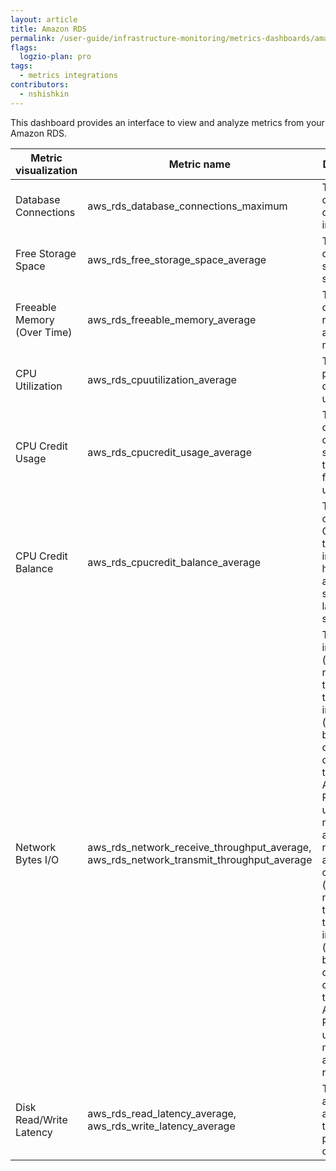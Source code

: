 ```yaml
---
layout: article
title: Amazon RDS
permalink: /user-guide/infrastructure-monitoring/metrics-dashboards/amazon-rds.html 
flags:
  logzio-plan: pro
tags:
  - metrics integrations
contributors:
  - nshishkin
---
```




This dashboard provides an interface to view and analyze metrics from your Amazon RDS.

| Metric visualization        | Metric name                                                                                       | Description                                                                                                                                                                                                                                                                                                                           |
| --------------------------- | ------------------------------------------------------------------------------------------------- | ------------------------------------------------------------------------------------------------------------------------------------------------------------------------------------------------------------------------------------------------------------------------------------------------------------------------------------- |
| Database Connections        | aws\_rds\_database\_connections\_maximum                                                          | The number of database connections in use.                                                                                                  |
| Free Storage Space          | aws\_rds\_free\_storage\_space\_average                                                           | The amount of available storage space.                                                                                                                                                                                                                                                                                                |
| Freeable Memory (Over Time) | aws\_rds\_freeable\_memory\_average                                                               | The amount of available random access memory.                                                                                                                                                                                                                                                                |
| CPU Utilization             | aws\_rds\_cpuutilization\_average                                                                 | The percentage of CPU utilization.                                                                                                                                                                                                                                                                                    |
| CPU Credit Usage            | aws\_rds\_cpucredit\_usage\_average                                                               | The number of CPU credits spent by the instance for CPU utilization.                                                                                                                                                                                                                                                                  |
| CPU Credit Balance          | aws\_rds\_cpucredit\_balance\_average                                                             | The number of earned CPU credits that an instance has accrued since it was launched or started.                                                                                                                                                                                                                                       |
| Network Bytes I/O           | aws\_rds\_network\_receive\_throughput\_average, aws\_rds\_network\_transmit\_throughput\_average | The incoming (receive) network traffic on the DB instance (including both customer database traffic and Amazon RDS traffic used for monitoring and replication) and the outgoing (transmit) network traffic on the DB instance (including both customer database traffic and Amazon RDS traffic used for monitoring and replication). |
| Disk Read/Write Latency     | aws\_rds\_read\_latency\_average, aws\_rds\_write\_latency\_average                               | The average amount of time taken per disk I/O operation.                                                                                                                                                                                                                                                                              |
